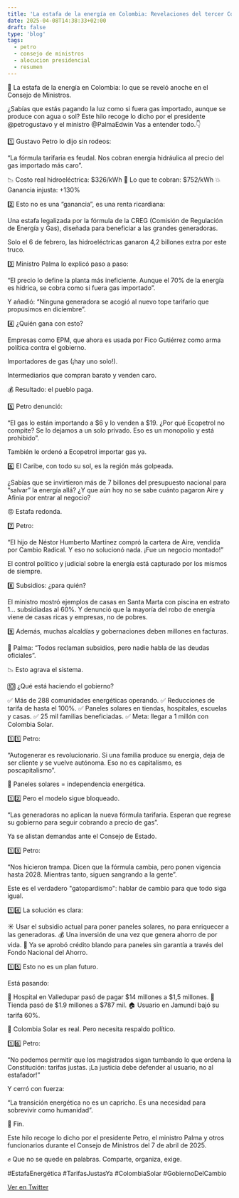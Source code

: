 ```yaml
---
title: 'La estafa de la energía en Colombia: Revelaciones del tercer Consejo de Ministros'
date: 2025-04-08T14:38:33+02:00
draft: false
type: 'blog'
tags: 
  - petro
  - consejo de ministros
  - alocucion presidencial
  - resumen
---
```


🧵 La estafa de la energía en Colombia: lo que se reveló anoche en el Consejo de Ministros.

¿Sabías que estás pagando la luz como si fuera gas importado, aunque se produce con agua o sol? Este hilo recoge lo dicho por el presidente
@petrogustavo
  y el ministro
@PalmaEdwin
  Vas a entender todo.👇

1️⃣ Gustavo Petro lo dijo sin rodeos:

“La fórmula tarifaria es feudal. Nos cobran energía hidráulica al precio del gas importado más caro”.

📉 Costo real hidroeléctrica: $326/kWh
💸 Lo que te cobran: $752/kWh
💥 Ganancia injusta: +130%

2️⃣ Esto no es una “ganancia”, es una renta ricardiana:

Una estafa legalizada por la fórmula de la CREG (Comisión de Regulación de Energía y Gas), diseñada para beneficiar a las grandes generadoras.

Solo el 6 de febrero, las hidroeléctricas ganaron 4,2 billones extra por este truco.

3️⃣ Ministro Palma lo explicó paso a paso:

“El precio lo define la planta más ineficiente. Aunque el 70% de la energía es hídrica, se cobra como si fuera gas importado”.

Y añadió: “Ninguna generadora se acogió al nuevo tope tarifario que propusimos en diciembre”.

4️⃣ ¿Quién gana con esto?

Empresas como EPM, que ahora es usada por Fico Gutiérrez como arma política contra el gobierno.

Importadores de gas (¡hay uno solo!).

Intermediarios que compran barato y venden caro.

💰 Resultado: el pueblo paga.

5️⃣ Petro denunció:

“El gas lo están importando a $6 y lo venden a $19. ¿Por qué Ecopetrol no compite? Se lo dejamos a un solo privado. Eso es un monopolio y está prohibido”.

También le ordenó a Ecopetrol importar gas ya.

6️⃣ El Caribe, con todo su sol, es la región más golpeada.

¿Sabías que se invirtieron más de 7 billones del presupuesto nacional para “salvar” la energía allá?
¿Y que aún hoy no se sabe cuánto pagaron Aire y Afinia por entrar al negocio?

😡 Estafa redonda.

7️⃣ Petro:

“El hijo de Néstor Humberto Martínez compró la cartera de Aire, vendida por Cambio Radical. Y eso no solucionó nada. ¡Fue un negocio montado!”

El control político y judicial sobre la energía está capturado por los mismos de siempre.

8️⃣ Subsidios: ¿para quién?

El ministro mostró ejemplos de casas en Santa Marta con piscina en estrato 1… subsidiadas al 60%. Y denunció que la mayoría del robo de energía viene de casas ricas y empresas, no de pobres.

9️⃣ Además, muchas alcaldías y gobernaciones deben millones en facturas.

💬 Palma: “Todos reclaman subsidios, pero nadie habla de las deudas oficiales”.

📉 Esto agrava el sistema.

🔟 ¿Qué está haciendo el gobierno?

✅ Más de 288 comunidades energéticas operando.
✅ Reducciones de tarifa de hasta el 100%.
✅ Paneles solares en tiendas, hospitales, escuelas y casas.
✅ 25 mil familias beneficiadas.
✅ Meta: llegar a 1 millón con Colombia Solar.

1️⃣1️⃣ Petro:

“Autogenerar es revolucionario. Si una familia produce su energía, deja de ser cliente y se vuelve autónoma. Eso no es capitalismo, es poscapitalismo”.

🔋 Paneles solares = independencia energética.

1️⃣2️⃣ Pero el modelo sigue bloqueado.

“Las generadoras no aplican la nueva fórmula tarifaria. Esperan que regrese su gobierno para seguir cobrando a precio de gas”.

Ya se alistan demandas ante el Consejo de Estado.

1️⃣3️⃣ Petro:

“Nos hicieron trampa. Dicen que la fórmula cambia, pero ponen vigencia hasta 2028. Mientras tanto, siguen sangrando a la gente”.

Este es el verdadero "gatopardismo": hablar de cambio para que todo siga igual.

1️⃣4️⃣ La solución es clara:

☀️ Usar el subsidio actual para poner paneles solares, no para enriquecer a las generadoras.
💰 Una inversión de una vez que genera ahorro de por vida.
🧱 Ya se aprobó crédito blando para paneles sin garantía a través del Fondo Nacional del Ahorro.

1️⃣5️⃣ Esto no es un plan futuro.

Está pasando:

🏥 Hospital en Valledupar pasó de pagar $14 millones a $1,5 millones.
🏪 Tienda pasó de $1.9 millones a $787 mil.
🏠 Usuario en Jamundí bajó su tarifa 60%.

🔋 Colombia Solar es real. Pero necesita respaldo político.

1️⃣6️⃣ Petro:

“No podemos permitir que los magistrados sigan tumbando lo que ordena la Constitución: tarifas justas. ¡La justicia debe defender al usuario, no al estafador!”

Y cerró con fuerza:

“La transición energética no es un capricho. Es una necesidad para sobrevivir como humanidad”.

🧵 Fin.

Este hilo recoge lo dicho por el presidente Petro, el ministro Palma y otros funcionarios durante el Consejo de Ministros del 7 de abril de 2025.

✊ Que no se quede en palabras. Comparte, organiza, exige.

#EstafaEnergética
#TarifasJustasYa
#ColombiaSolar
#GobiernoDelCambio

[Ver en Twitter](https://x.com/ShameelThahir/status/1909570449618411843)
